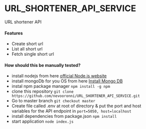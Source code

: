 # URL_SHORTENER_API_SERVICE
URL shortener API

#### Features

- Create short url
- List all short url
- Fetch single short url

#### How should this be manually tested?

- install nodejs from here [official Node.js website](https://nodejs.org/en/)
- install mongoDb for you OS from here [Install Mongo DB](https://docs.mongodb.com/guides/server/install/)
- instal npm package manager `npm install -g npm`
- clone this repository `git clone https://github.com/nevooronni/URL_SHORTENER_API_SERVICE.git`
- Go to master branch `git checkout master`
- Create file called .env at root of directory & put the port and host variables for the API endpoint in `port=5050, host=localhost`
- install dependencies from package.json `npm install`
- start application `node index.js`
